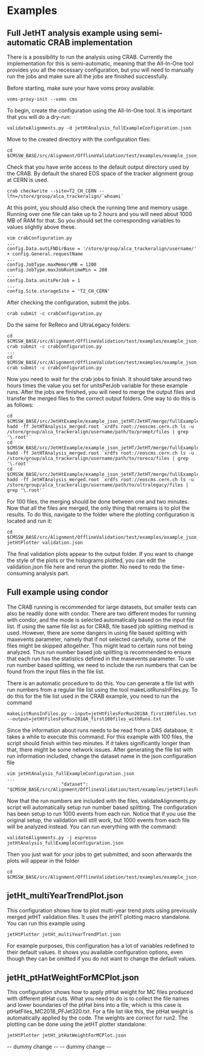 # Examples

## Full JetHT analysis example using semi-automatic CRAB implementation

There is a possibility to run the analysis using CRAB. Currently the implementation for this is semi-automatic, meaning that the All-In-One tool provides you all the necessary configuration, but you will need to manually run the jobs and make sure all the jobs are finished successfully.

Before starting, make sure your have voms proxy available:

```
voms-proxy-init --voms cms
```

To begin, create the configuration using the All-In-One tool. It is important that you will do a dry-run:

```
validateAlignments.py -d jetHtAnalysis_fullExampleConfiguration.json
```

Move to the created directory with the configuration files:

```
cd $CMSSW_BASE/src/Alignment/OfflineValidation/test/examples/example_json_jetHT/JetHT/single/fullExample/prompt
```

Check that you have write access to the default output directory used by the CRAB. By default the shared EOS space of the tracker alignment group at CERN is used.

```
crab checkwrite --site=T2_CH_CERN --lfn=/store/group/alca_trackeralign/`whoami`
```

At this point, you should also check the running time and memory usage. Running over one file can take up to 2 hours and you will need about 1000 MB of RAM for that. So you should set the corresponding variables to values slightly above these.

```
vim crabConfiguration.py
...
config.Data.outLFNDirBase = '/store/group/alca_trackeralign/username/' + config.General.requestName
...
config.JobType.maxMemoryMB = 1200
config.JobType.maxJobRuntimeMin = 200
...
config.Data.unitsPerJob = 1
...
config.Site.storageSite = 'T2_CH_CERN'
```

After checking the configuration, submit the jobs.

```
crab submit -c crabConfiguration.py
```

Do the same for ReReco and UltraLegacy folders:

```
cd $CMSSW_BASE/src/Alignment/OfflineValidation/test/examples/example_json_jetHT/JetHT/single/fullExample/rereco
crab submit -c crabConfiguration.py
...
cd $CMSSW_BASE/src/Alignment/OfflineValidation/test/examples/example_json_jetHT/JetHT/single/fullExample/ultralegacy
crab submit -c crabConfiguration.py
```

Now you need to wait for the crab jobs to finish. It should take around two hours times the value you set for unitsPerJob variable for these example runs. After the jobs are finished, you will need to merge the output files and transfer the merged files to the correct output folders. One way to do this is as follows:

```
cd $CMSSW_BASE/src/JetHtExample/example_json_jetHT/JetHT/merge/fullExample/prompt
hadd -ff JetHTAnalysis_merged.root `xrdfs root://eoscms.cern.ch ls -u /store/group/alca_trackeralign/username/path/to/prompt/files | grep '\.root'`
cd $CMSSW_BASE/src/JetHtExample/example_json_jetHT/JetHT/merge/fullExample/rereco
hadd -ff JetHTAnalysis_merged.root `xrdfs root://eoscms.cern.ch ls -u /store/group/alca_trackeralign/username/path/to/rereco/files | grep '\.root'`
cd $CMSSW_BASE/src/JetHtExample/example_json_jetHT/JetHT/merge/fullExample/ultralegacy
hadd -ff JetHTAnalysis_merged.root `xrdfs root://eoscms.cern.ch ls -u /store/group/alca_trackeralign/username/path/to/ultralegacy/files | grep '\.root'`
```

For 100 files, the merging should be done between one and two minutes. Now that all the files are merged, the only thing that remains is to plot the results. To do this, navigate to the folder where the plotting configuration is located and run it:

```
cd $CMSSW_BASE/src/Alignment/OfflineValidation/test/examples/example_json_jetHT/JetHT/plot/fullExample
jetHtPlotter validation.json
```

The final validation plots appear to the output folder. If you want to change the style of the plots or the histograms plotted, you can edit the validation.json file here and rerun the plotter. No need to redo the time-consuming analysis part.

## Full example using condor

The CRAB running is recommended for large datasets, but smaller tests can also be readily done with condor. There are two different modes for running with condor, and the mode is selected automatically based on the input file list. If using the same file list as for CRAB, file based job splitting method is used. However, there are some dangers in using file based splitting with maxevents parameter, namely that if not selected carefully, some of the files might be skipped altogether. This might lead to certain runs not being analyzed. Thus run number based job splitting is recommended to ensure that each run has the statistics defined in the maxevents parameter. To use run number based splitting, we need to include the run numbers that can be found from the input files in the file list.

There is an automatic procedure to do this. You can generate a file list with run numbers from a regular file list using the tool makeListRunsInFiles.py. To do this for the file list used in the CRAB example, you need to run the command

```
makeListRunsInFiles.py --input=jetHtFilesForRun2018A_first100files.txt --output=jetHtFilesForRun2018A_first100files_withRuns.txt
```

Since the information about runs needs to be read from a DAS database, it takes a while to execute this command. For this example with 100 files, the script should finish within two minutes. If it takes significantly longer than that, there might be some network issues. After generating the file list with run information included, change the dataset name in the json configuration file

```
vim jetHtAnalysis_fullExampleConfiguration.json
...
                    "dataset": "$CMSSW_BASE/src/Alignment/OfflineValidation/test/examples/jetHtFilesForRun2018A_first100files_withRuns.txt",
```

Now that the run numbers are included with the files, validateAlignments.py script will automatically setup run number based splitting. The configuration has been setup to run 1000 events from each run. Notice that if you use the original setup, the validation will still work, but 1000 events from each file will be analyzed instead. You can run everything with the command:

```
validateAlignments.py -j espresso jetHtAnalysis_fullExampleConfiguration.json
```

Then you just wait for your jobs to get submitted, and soon afterwards the plots will appear in the folder

```
cd $CMSSW_BASE/src/Alignment/OfflineValidation/test/examples/example_json_jetHT/JetHT/plot/fullExample/output
```

## jetHt_multiYearTrendPlot.json

This configuration shows how to plot multi-year trend plots using previously merged jetHT validation files. It uses the jetHT plotting macro standalone. You can run this example using

```
jetHtPlotter jetHt_multiYearTrendPlot.json
```

For example purposes, this configuration has a lot of variables redefined to their default values. It shows you available configuration options, even though they can be omitted if you do not want to change the default values.

## jetHt_ptHatWeightForMCPlot.json

This configuration shows how to apply ptHat weight for MC files produced with different ptHat cuts. What you need to do is to collect the file names and lower boundaries of the ptHat bins into a file, which is this case is ptHatFiles_MC2018_PFJet320.txt. For a file list like this, the ptHat weight is automatically applied by the code. The weights are correct for run2. The plotting can be done using the jetHT plotter standalone:

```
jetHtPlotter jetHt_ptHatWeightForMCPlot.json
```
-- dummy change --
-- dummy change --
